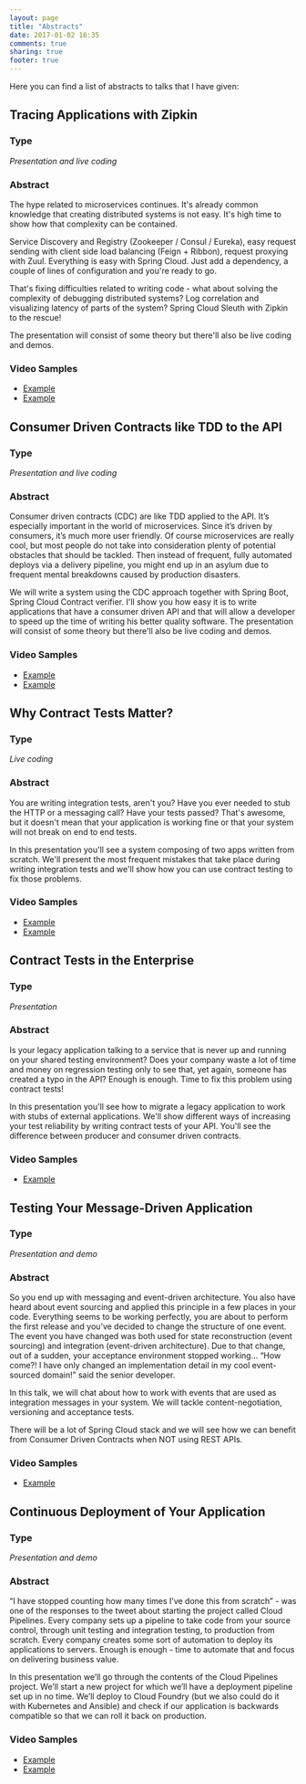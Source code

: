 ```yaml
---
layout: page
title: "Abstracts"
date: 2017-01-02 16:35
comments: true
sharing: true
footer: true
---
```


Here you can find a list of abstracts to talks that I have given:

## Tracing Applications with Zipkin

### Type

_Presentation and live coding_

### Abstract

The hype related to microservices continues. It's already common knowledge that creating distributed systems is not easy. It's high time to show how that complexity can be contained.

Service Discovery and Registry (Zookeeper / Consul / Eureka), easy request sending with client side load balancing (Feign + Ribbon), request proxying with Zuul. Everything is easy with Spring Cloud. Just add a dependency, a couple of lines of configuration and you're ready to go.

That's fixing difficulties related to writing code - what about solving the complexity of debugging distributed systems? Log correlation and visualizing latency of parts of the system? Spring Cloud Sleuth with Zipkin to the rescue!

The presentation will consist of some theory but there'll also be live coding and demos.

### Video Samples

- [Example](https://www.youtube.com/watch?v=tzAyFyB56lQ&feature=youtu.be)
- [Example](https://content.pivotal.io/springone-platform-2017/distributed-tracing-latency-analysis-for-your-microservices-grzejszczak-krishna)

## Consumer Driven Contracts like TDD to the API

### Type

_Presentation and live coding_

### Abstract

Consumer driven contracts (CDC) are like TDD applied to the API. It’s especially important in the world of microservices. Since it’s driven by consumers, it’s much more user friendly. Of course microservices are really cool, but most people do not take into consideration plenty of potential obstacles that should be tackled. Then instead of frequent, fully automated deploys via a delivery pipeline, you might end up in an asylum due to frequent mental breakdowns caused by production disasters.

We will write a system using the CDC approach together with Spring Boot, Spring Cloud Contract verifier. I'll show you how easy it is to write applications that have a consumer driven API and that will allow a developer to speed up the time of writing his better quality software.
The presentation will consist of some theory but there'll also be live coding and demos.

### Video Samples

- [Example](https://www.youtube.com/watch?v=UwwaWodTj1k&list=PLxZQe6I1pYpfbUI587PZ7CY0l3oKPg9hH&index=28)
- [Example](https://www.youtube.com/watch?time_continue=538&v=sAAklvxmPmk)

## Why Contract Tests Matter?

### Type

_Live coding_

### Abstract

You are writing integration tests, aren't you? Have you ever needed to stub the HTTP or a messaging call? Have your tests passed? That's awesome, but it doesn't mean that your application is working fine or that your system will not break on end to end tests.

In this presentation you'll see a system composing of two apps written from scratch. We'll present the most frequent mistakes that take place during writing integration tests and we'll show how you can use contract testing to fix those problems.

### Video Samples

- [Example](https://www.youtube.com/watch?v=YoqSblR1nmI)
- [Example](https://www.youtube.com/watch?v=IiK9A9nQ6NU&list=PLH21tc7N2sw0WUoamLp4UqTlKq-_xZgMB&index=23)

## Contract Tests in the Enterprise

### Type

_Presentation_

### Abstract

Is your legacy application talking to a service that is never up and running on your shared testing environment? Does your company waste a lot of time and money on regression testing only to see that, yet again, someone has created a typo in the API? Enough is enough. Time to fix this problem using contract tests!

In this presentation you'll see how to migrate a legacy application to work with stubs of external applications. We'll show different ways of increasing your test reliability by writing contract tests of your API. You'll see the difference between producer and consumer driven contracts.

### Video Samples

- [Example](https://content.pivotal.io/springone-platform-2017/consumer-driven-contracts-and-your-microservice-architecture-marcin-grzejszczak-adib-saikali)

## Testing Your Message-Driven Application

### Type

_Presentation and demo_

### Abstract

So you end up with messaging and event-driven architecture. You also have heard about event sourcing and applied this principle in a few places in your code. Everything seems to be working perfectly, you are about to perform the first release and you’ve decided to change the structure of one event. The event you have changed was both used for state reconstruction (event sourcing) and integration (event-driven architecture). Due to that change, out of a sudden, your acceptance environment stopped working… “How come?! I have only changed an implementation detail in my cool event-sourced domain!” said the senior developer.

In this talk, we will chat about how to work with events that are used as integration messages in your system. We will tackle content-negotiation, versioning and acceptance tests.

There will be a lot of Spring Cloud stack and we will see how we can benefit from Consumer Driven Contracts when NOT using REST APIs.

### Video Samples

- [Example](https://www.youtube.com/watch?v=hRgD4bpS7hY&list=PLAdzTan_eSPQsR_aqYBQxpYTEQZnjhTN6&t=0s&index=64)

## Continuous Deployment of Your Application

### Type

_Presentation and demo_

### Abstract

“I have stopped counting how many times I’ve done this from scratch” - was one of the responses to the tweet about starting the project called Cloud Pipelines. Every company sets up a pipeline to take code from your source control, through unit testing and integration testing, to production from scratch. Every company creates some sort of automation to deploy its applications to servers. Enough is enough - time to automate that and focus on delivering business value.

In this presentation we’ll go through the contents of the Cloud Pipelines project. We’ll start a new project for which we’ll have a deployment pipeline set up in no time. We’ll deploy to Cloud Foundry (but we also could do it with Kubernetes and Ansible) and check if our application is backwards compatible so that we can roll it back on production.

### Video Samples

- [Example](https://content.pivotal.io/springone-platform-2017/continuous-deployment-to-the-cloud-marcin-grzejszczak-cora-iberkleid)
- [Example](https://www.youtube.com/watch?v=glhXS34umbw&list=PLH21tc7N2sw0WUoamLp4UqTlKq-_xZgMB&index=41)
